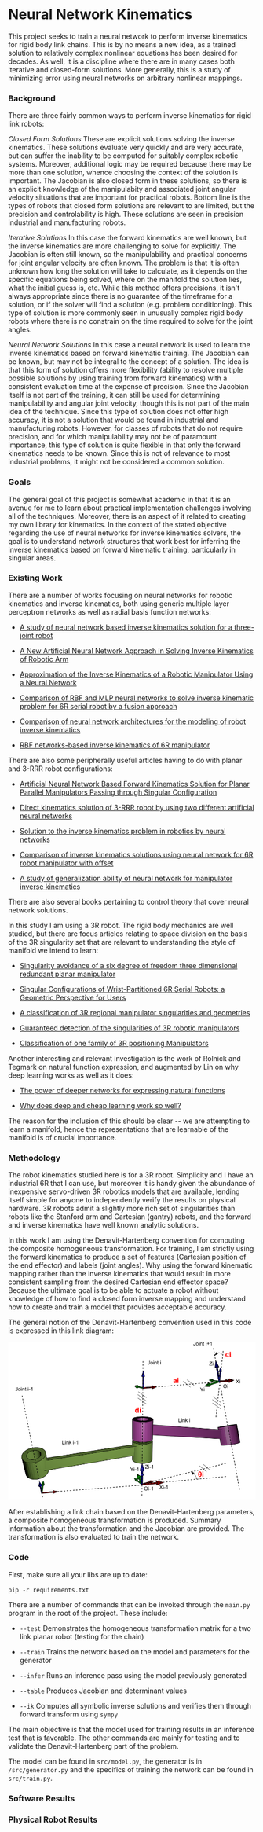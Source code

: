# Neural Network Kinematics

This project seeks to train a neural network to perform inverse kinematics for rigid body link chains.  This
is by no means a new idea, as a trained solution to relatively complex nonlinear equations has been desired 
for decades.  As well, it is a discipline where there are in many cases both iterative and
closed-form solutions.  More generally, this is a study of minimizing error using neural networks 
on arbitrary nonlinear mappings.  



### Background

There are three fairly common ways to perform inverse kinematics for rigid link robots:

_Closed Form Solutions_ These are explicit solutions solving the inverse kinematics.  These solutions evaluate
very quickly and are very accurate, but can suffer the inability to be computed for suitably complex 
robotic systems.  Moreover, additional logic may be required because there may be more than one solution, whence
choosing the context of the solution is important.  The Jacobian is also closed form in these solutions,
so there is an explicit knowledge of the manipulabity and associated joint angular velocity situations that 
are important for practical robots.  Bottom line is the types of robots that closed form solutions are relevant
to are limited, but the precision and controlability is high.  These solutions are seen in precision industrial
and manufacturing robots.

_Iterative Solutions_ In this case the forward kinematics are well known, but the inverse kinematics are more
challenging to solve for explicitly.  The Jacobian is often still known, so the manipulability and practical concerns
for joint angular velocity are often known.  The problem is that it is often unknown how long the solution will take
to calculate, as it depends on the specific equations being solved, where on the manifold the solution lies, 
what the initial guess is, etc.  While this method offers precisions, it isn't always appropriate since there is
no guarantee of the timeframe for a solution, or if the solver will find a solution (e.g. problem conditioning).  This
type of solution is more commonly seen in unusually complex rigid body robots where there is no constrain on
the time required to solve for the joint angles.

_Neural Network Solutions_ In this case a neural network is used to learn the inverse kinematics based on forward
kinematic training.  The Jacobian can be known, but may not be integral to the concept of a solution.  The 
idea is that this form of solution offers more flexibility (ability to resolve multiple possible solutions by 
using training from forward kinematics) with a consistent evaluation time at the expense of precision.  Since the
Jacobian itself is not part of the training, it can still be used for determining manipulability and angular
joint velocity, though this is not part of the main idea of the technique.  Since this type of solution does not
offer high accuracy, it is not a solution that would be found in industrial and manufacturing robots.  However,
for classes of robots that do not require precision, and for which manipulability may not be of paramount
importance, this type of solution is quite flexible in that only the forward kinematics needs to be known.  Since
this is not of relevance to most industrial problems, it might not be considered a common solution.



### Goals

The general goal of this project is somewhat academic in that it is an avenue for me to learn about practical
implementation challenges involving all of the techniques.  Moreover, there is an aspect of it related to 
creating my own library for kinematics.  In the context of the stated objective regarding the use of neural
networks for inverse kinematics solvers, the goal is to understand network structures that work best for 
inferring the inverse kinematics based on forward kinematic training, particularly in singular areas.



### Existing Work

There are a number of works focusing on neural networks for robotic kinematics and inverse kinematics, both using
generic multiple layer perceptron networks as well as radial basis function networks:

  * [A study of neural network based inverse kinematics solution for a three-joint robot](https://pdfs.semanticscholar.org/9062/8e6b996060cebfa2f1d3c02326e538aa913f.pdf)

  * [A New Artificial Neural Network Approach in Solving Inverse Kinematics of Robotic Arm](http://downloads.hindawi.com/journals/cin/2016/5720163.pdf)

  * [Approximation of the Inverse Kinematics of a Robotic Manipulator Using a Neural Network](http://www.ros.hw.ac.uk/bitstream/handle/10399/2265/DinhBH_0709_eps.pdf?sequence=1)

  * [Comparison of RBF and MLP neural networks to solve inverse kinematic problem for 6R serial robot by a fusion approach](http://www.sciencedirect.com/science/article/pii/S0952197610000692) 
  
  * [Comparison of neural network architectures for the modeling of robot inverse kinematics](http://ieeexplore.ieee.org/document/845423/)
  
  * [RBF networks-based inverse kinematics of 6R manipulator](https://link.springer.com/article/10.1007/s00170-003-1988-0)


There are also some peripherally useful articles having to do with planar and 3-RRR robot configurations:

  * [Artificial Neural Network Based Forward Kinematics Solution for Planar Parallel Manipulators Passing through Singular Configuration](https://www.omicsonline.org/open-access/artificial-neural-network-based-forward-kinematics-solution-for-planar-parallel-manipulators-passing-through-singular-configuration-2168-9695.1000106.pdf)

  * [Direct kinematics solution of 3-RRR robot by using two different artificial neural networks](http://ieeexplore.ieee.org/document/7367852/)
  
  * [Solution to the inverse kinematics problem in robotics by neural networks](http://ieeexplore.ieee.org/document/23979/)
  
  * [Comparison of inverse kinematics solutions using neural network for 6R robot manipulator with offset](http://ieeexplore.ieee.org/document/1662342/)
  
  * [A study of generalization ability of neural network for manipulator inverse kinematics](http://ieeexplore.ieee.org/document/239161/)


There are also several books pertaining to control theory that cover neural network solutions.

In this study I am using a 3R robot.  The rigid body mechanics are well studied, but there
are focus articles relating to space division on the basis of the 3R singularity set that 
are relevant to understanding the style of manifold we intend to learn:

  * [Singularity avoidance of a six degree of freedom three dimensional redundant planar manipulator](http://www.sciencedirect.com/science/article/pii/S0898122111011448)

  * [Singular Configurations of Wrist-Partitioned 6R Serial Robots: a Geometric Perspective for Users](http://citeseerx.ist.psu.edu/viewdoc/download?doi=10.1.1.88.1735&rep=rep1&type=pdf)

  * [A classification of 3R regional manipulator singularities and geometries](http://ieeexplore.ieee.org/document/132033/)

  * [Guaranteed detection of the singularities of 3R robotic manipulators](http://perso-laris.univ-angers.fr/~delanoue/article/ms-7-31-2016.pdf)

  * [Classification of one family of 3R positioning Manipulators](https://arxiv.org/pdf/0705.1344.pdf)


Another interesting and relevant investigation is the work of Rolnick and Tegmark on natural 
function expression, and augmented by Lin on why deep learning works as well as it does:

  * [The power of deeper networks for expressing natural functions](https://arxiv.org/pdf/1705.05502.pdf)

  * [Why does deep and cheap learning work so well?](https://arxiv.org/pdf/1608.08225.pdf)


The reason for the inclusion of this should be clear -- we are attempting to learn a manifold, hence the 
representations that are learnable of the manifold is of crucial importance.  



### Methodology

The robot kinematics studied here is for a 3R robot.  Simplicity and I have an industrial 6R that I can
use, but moreover it is handy given the abundance of inexpensive servo-driven 3R robotics models that 
are available, lending itself simple for anyone to independently verify the results on physical 
hardware.  3R robots admit a slightly more rich set of singularities than robots like the Stanford arm 
and Cartesian (gantry) robots, and the forward and inverse kinematics have well known analytic solutions.

In this work I am using the Denavit-Hartenberg convention for computing the composite homogeneous
transformation.  For training, I am strictly using the forward kinematics to produce a set of 
features (Cartesian position of the end effector) and labels (joint angles).  Why using the forward
kinematic mapping rather than the inverse kinematics that would result in more consistent sampling from
the desired Cartesian end effector space?  Because the ultimate goal is to be able to actuate a 
robot without knowledge of how to find a closed form inverse mapping and understand how to create and train
a model that provides acceptable accuracy.

The general notion of the Denavit-Hartenberg convention used in this code is expressed in this link
diagram:

![Denavit-Hartenberg Parameters](/img/dh_params.png)

After establishing a link chain based on the Denavit-Hartenberg parameters, a composite homogeneous
transformation is produced.  Summary information about the transformation and the Jacobian
are provided.  The transformation is also evaluated to train the network.




### Code

First, make sure all your libs are up to date:

```
pip -r requirements.txt
```


There are a number of commands that can be invoked through the `main.py` program in the root of 
the project.  These include:

  * `--test` Demonstrates the homogeneous transformation matrix for a two link planar robot (testing for the chain)

  * `--train` Trains the network based on the model and parameters for the generator

  * `--infer` Runs an inference pass using the model previously generated

  * `--table` Produces Jacobian and determinant values

  * `--ik` Computes all symbolic inverse solutions and verifies them through forward transform using `sympy`


The main objective is that the model used for training results in an inference test that is favorable.  The other
commands are mainly for testing and to validate the Denavit-Hartenberg part of the problem.

The model can be found in `src/model.py`, the generator is in `/src/generator.py` and the specifics of training
the network can be found in `src/train.py`.



### Software Results



### Physical Robot Results

